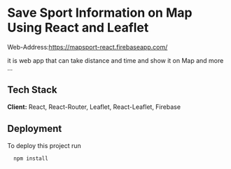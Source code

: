 
# Save Sport Information on Map Using React and Leaflet
Web-Address:https://mapsport-react.firebaseapp.com/

it is web app that can take distance and time and show it on Map and more ...
## Tech Stack

**Client:** React, React-Router, Leaflet, React-Leaflet, Firebase




## Deployment

To deploy this project run

```bash
  npm install
```

